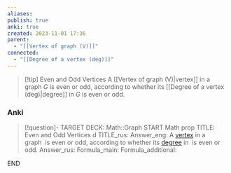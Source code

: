 ```yaml
---
aliases: 
publish: true
anki: true
created: 2023-11-01 17:36
parent:
  - "[[Vertex of graph (V)]]"
connected:
  - "[[Degree of a vertex (deg)]]"
---
```

> [!tip] Even and Odd Vertices
> A [[Vertex of graph (V)|vertex]] in a graph $G$ is even or odd, according to whether its [[Degree of a vertex (deg)|degree]]  in $G$ is even or odd.

### Anki
> [!question]-
TARGET DECK: Math::Graph
START
Math prop
TITLE: Even and Odd Vertices d
TITLE_rus: 
Answer_eng: A [vertex](app://obsidian.md/Vertex%20of%20graph%20(V)) in a graph  is even or odd, according to whether its [degree](app://obsidian.md/Degree%20of%20a%20vertex%20(deg)) in  is even or odd.
Answer_rus: 
Formula_main: 
Formula_additional:
<!--ID: 1699131978504-->
END












